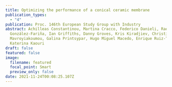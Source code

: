 ```yaml
---
title: Optimizing the performance of a conical ceramic membrane
publication_types:
  - "4"
publication: Proc. 146th European Study Group with Industry
abstract: Achilleas Constantinou, Martina Cracco, Federico Danieli, Raquel
  González-Fariña, Ian Griffiths, Danny Groves, Kris Kiradjiev, Christiana
  Mavroyiakoumou, Galina Printsypar, Hugo Miguel Macedo, Enrique Ruiz-Trejo,
  Katerina Kaouri
draft: false
featured: false
image:
  filename: featured
  focal_point: Smart
  preview_only: false
date: 2021-11-24T00:08:25.107Z
---
```

